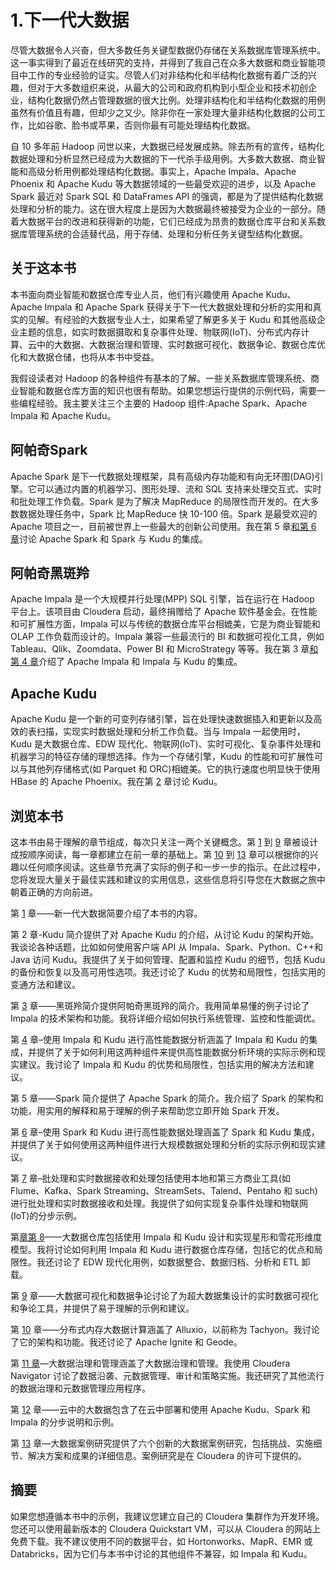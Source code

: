 # 1.下一代大数据

尽管大数据令人兴奋，但大多数任务关键型数据仍存储在关系数据库管理系统中。这一事实得到了最近在线研究的支持，并得到了我自己在众多大数据和商业智能项目中工作的专业经验的证实。尽管人们对非结构化和半结构化数据有着广泛的兴趣，但对于大多数组织来说，从最大的公司和政府机构到小型企业和技术初创企业，结构化数据仍然占管理数据的很大比例。处理非结构化和半结构化数据的用例虽然有价值且有趣，但却少之又少。除非你在一家处理大量非结构化数据的公司工作，比如谷歌、脸书或苹果，否则你最有可能处理结构化数据。

自 10 多年前 Hadoop 问世以来，大数据已经发展成熟。除去所有的宣传，结构化数据处理和分析显然已经成为大数据的下一代杀手级用例。大多数大数据、商业智能和高级分析用例都处理结构化数据。事实上，Apache Impala、Apache Phoenix 和 Apache Kudu 等大数据领域的一些最受欢迎的进步，以及 Apache Spark 最近对 Spark SQL 和 DataFrames API 的强调，都是为了提供结构化数据处理和分析的能力。这在很大程度上是因为大数据最终被接受为企业的一部分。随着大数据平台的改进和获得新的功能，它们已经成为昂贵的数据仓库平台和关系数据库管理系统的合适替代品，用于存储、处理和分析任务关键型结构化数据。

## 关于这本书

本书面向商业智能和数据仓库专业人员，他们有兴趣使用 Apache Kudu、Apache Impala 和 Apache Spark 获得关于下一代大数据处理和分析的实用和真实的见解。有经验的大数据专业人士，如果希望了解更多关于 Kudu 和其他高级企业主题的信息，如实时数据摄取和复杂事件处理、物联网(IoT)、分布式内存计算、云中的大数据、大数据治理和管理、实时数据可视化、数据争论、数据仓库优化和大数据仓储，也将从本书中受益。

我假设读者对 Hadoop 的各种组件有基本的了解。一些关系数据库管理系统、商业智能和数据仓库方面的知识也很有帮助。如果您想运行提供的示例代码，需要一些编程经验。我主要关注三个主要的 Hadoop 组件:Apache Spark、Apache Impala 和 Apache Kudu。

## 阿帕奇Spark

Apache Spark 是下一代数据处理框架，具有高级内存功能和有向无环图(DAG)引擎。它可以通过内置的机器学习、图形处理、流和 SQL 支持来处理交互式、实时和批处理工作负载。Spark 是为了解决 MapReduce 的局限性而开发的。在大多数数据处理任务中，Spark 比 MapReduce 快 10-100 倍。Spark 是最受欢迎的 Apache 项目之一，目前被世界上一些最大的创新公司使用。我在第 5 章[和第 6 章](05.html)讨论 Apache Spark 和 Spark 与 Kudu 的集成。

## 阿帕奇黑斑羚

Apache Impala 是一个大规模并行处理(MPP) SQL 引擎，旨在运行在 Hadoop 平台上。该项目由 Cloudera 启动，最终捐赠给了 Apache 软件基金会。在性能和可扩展性方面，Impala 可以与传统的数据仓库平台相媲美，它是为商业智能和 OLAP 工作负载而设计的。Impala 兼容一些最流行的 BI 和数据可视化工具，例如 Tableau、Qlik、Zoomdata、Power BI 和 MicroStrategy 等等。我在第 3 章[和第 4 章](03.html)介绍了 Apache Impala 和 Impala 与 Kudu 的集成。

## Apache Kudu

Apache Kudu 是一个新的可变列存储引擎，旨在处理快速数据插入和更新以及高效的表扫描，实现实时数据处理和分析工作负载。当与 Impala 一起使用时，Kudu 是大数据仓库、EDW 现代化、物联网(IoT)、实时可视化、复杂事件处理和机器学习的特征存储的理想选择。作为一个存储引擎，Kudu 的性能和可扩展性可以与其他列存储格式(如 Parquet 和 ORC)相媲美。它的执行速度也明显快于使用 HBase 的 Apache Phoenix。我在第 [2](02.html) 章讨论 Kudu。

## 浏览本书

这本书由易于理解的章节组成，每次只关注一两个关键概念。第 [1](01.html) 到 [9](09.html) 章被设计成按顺序阅读，每一章都建立在前一章的基础上。第 [10](10.html) 到 [13](13.html) 章可以根据你的兴趣以任何顺序阅读。这些章节充满了实际的例子和一步一步的指示。在此过程中，您将发现大量关于最佳实践和建议的实用信息，这些信息将引导您在大数据之旅中朝着正确的方向前进。

第 [1](01.html) 章——新一代大数据简要介绍了本书的内容。

第 2 章-Kudu 简介提供了对 Apache Kudu 的介绍，从讨论 Kudu 的架构开始。我谈论各种话题，比如如何使用客户端 API 从 Impala、Spark、Python、C++和 Java 访问 Kudu。我提供了关于如何管理、配置和监控 Kudu 的细节，包括 Kudu 的备份和恢复以及高可用性选项。我还讨论了 Kudu 的优势和局限性，包括实用的变通方法和建议。

第 [3](03.html) 章——黑斑羚简介提供阿帕奇黑斑羚的简介。我用简单易懂的例子讨论了 Impala 的技术架构和功能。我将详细介绍如何执行系统管理、监控和性能调优。

第 [4](04.html) 章–使用 Impala 和 Kudu 进行高性能数据分析涵盖了 Impala 和 Kudu 的集成，并提供了关于如何利用这两种组件来提供高性能数据分析环境的实际示例和现实建议。我讨论了 Impala 和 Kudu 的优势和局限性，包括实用的解决方法和建议。

第 5 章——Spark 简介提供了 Apache Spark 的简介。我介绍了 Spark 的架构和功能，用实用的解释和易于理解的例子来帮助您立即开始 Spark 开发。

第 [6](06.html) 章–使用 Spark 和 Kudu 进行高性能数据处理涵盖了 Spark 和 Kudu 集成，并提供了关于如何使用这两种组件进行大规模数据处理和分析的实际示例和现实建议。

第 [7](07.html) 章–批处理和实时数据接收和处理包括使用本地和第三方商业工具(如 Flume、Kafka、Spark Streaming、StreamSets、Talend、Pentaho 和 such)进行批处理和实时数据接收和处理。我提供了如何实现复杂事件处理和物联网(IoT)的分步示例。

第[章第 8](08.html)——大数据仓库包括使用 Impala 和 Kudu 设计和实现星形和雪花形维度模型。我将讨论如何利用 Impala 和 Kudu 进行数据仓库存储，包括它的优点和局限性。我还讨论了 EDW 现代化用例，如数据整合、数据归档、分析和 ETL 卸载。

第 [9](09.html) 章——大数据可视化和数据争论讨论了为超大数据集设计的实时数据可视化和争论工具，并提供了易于理解的示例和建议。

第 [10](10.html) 章——分布式内存大数据计算涵盖了 Alluxio，以前称为 Tachyon。我讨论了它的架构和功能。我还讨论了 Apache Ignite 和 Geode。

第 [11 章](11.html)—大数据治理和管理涵盖了大数据治理和管理。我使用 Cloudera Navigator 讨论了数据沿袭、元数据管理、审计和策略实施。我还研究了其他流行的数据治理和元数据管理应用程序。

第 [12](12.html) 章——云中的大数据包含了在云中部署和使用 Apache Kudu、Spark 和 Impala 的分步说明和示例。

第 [13](13.html) 章—大数据案例研究提供了六个创新的大数据案例研究，包括挑战、实施细节、解决方案和成果的详细信息。案例研究是在 Cloudera 的许可下提供的。

## 摘要

如果您想遵循本书中的示例，我建议您建立自己的 Cloudera 集群作为开发环境。您还可以使用最新版本的 Cloudera Quickstart VM，可以从 Cloudera 的网站上免费下载。我不建议使用不同的数据平台，如 Hortonworks、MapR、EMR 或 Databricks，因为它们与本书中讨论的其他组件不兼容，如 Impala 和 Kudu。